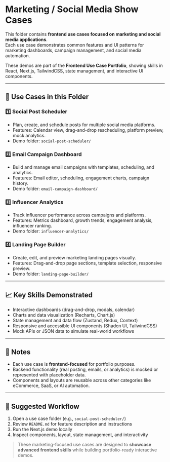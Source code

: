 # Marketing / Social Media Show Cases

This folder contains **frontend use cases focused on marketing and social media applications**.  
Each use case demonstrates common features and UI patterns for marketing dashboards, campaign management, and social media automation.  

These demos are part of the **Frontend Use Case Portfolio**, showing skills in React, Next.js, TailwindCSS, state management, and interactive UI components.

---

## 📂 Use Cases in this Folder

### 1️⃣ Social Post Scheduler
- Plan, create, and schedule posts for multiple social media platforms.
- Features: Calendar view, drag-and-drop rescheduling, platform preview, mock analytics.
- Demo folder: `social-post-scheduler/`

### 2️⃣ Email Campaign Dashboard
- Build and manage email campaigns with templates, scheduling, and analytics.
- Features: Email editor, scheduling, engagement charts, campaign history.
- Demo folder: `email-campaign-dashboard/`

### 3️⃣ Influencer Analytics
- Track influencer performance across campaigns and platforms.
- Features: Metrics dashboard, growth trends, engagement analysis, influencer ranking.
- Demo folder: `influencer-analytics/`

### 4️⃣ Landing Page Builder
- Create, edit, and preview marketing landing pages visually.
- Features: Drag-and-drop page sections, template selection, responsive preview.
- Demo folder: `landing-page-builder/`

---

## 📈 Key Skills Demonstrated

- Interactive dashboards (drag-and-drop, modals, calendar)
- Charts and data visualization (Recharts, Chart.js)
- State management and data flow (Zustand, Redux, Context)
- Responsive and accessible UI components (Shadcn UI, TailwindCSS)
- Mock APIs or JSON data to simulate real-world workflows

---

## 📝 Notes

- Each use case is **frontend-focused** for portfolio purposes.  
- Backend functionality (real posting, emails, or analytics) is mocked or represented with placeholder data.  
- Components and layouts are reusable across other categories like eCommerce, SaaS, or AI automation.

---

## 📌 Suggested Workflow

1. Open a use case folder (e.g., `social-post-scheduler/`)  
2. Review `README.md` for feature description and instructions  
3. Run the Next.js demo locally  
4. Inspect components, layout, state management, and interactivity  

> These marketing-focused use cases are designed to **showcase advanced frontend skills** while building portfolio-ready interactive demos.
